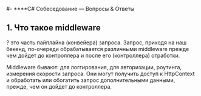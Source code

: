 #-  ****C# Собеседование — Вопросы & Ответы

## 1. Что такое middleware
?
это часть пайплайна (конвейера) запроса. Запрос, приходя на наш бекенд, по-очереди обрабатывается различными middleware прежде чем дойдет до контроллера и после его (контроллера) отработки.

Middleware бывают: для логгирования, для авторизации, роутинга, измерения скорости запроса. Они могут получить доступ к HttpContext и обработать или обогатить запрос дополнительными данными, прежде, чем он дойдет до контроллера.